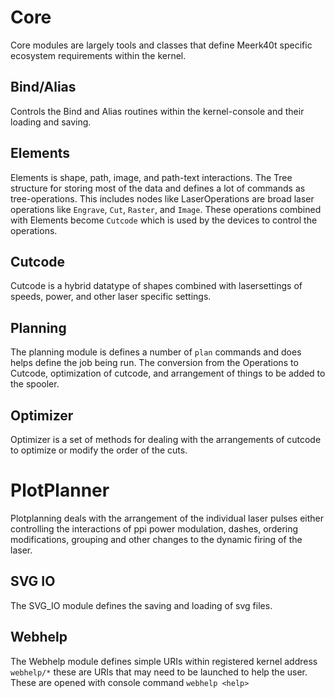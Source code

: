 

# Core

Core modules are largely tools and classes that define Meerk40t specific ecosystem requirements within the kernel.

## Bind/Alias

Controls the Bind and Alias routines within the kernel-console and their loading and saving.

## Elements
Elements is shape, path, image, and path-text interactions. The Tree structure for storing most of the data and defines a lot of commands as tree-operations.
This includes nodes like LaserOperations are broad laser operations like `Engrave`, `Cut`, `Raster`, and `Image`. These operations combined with Elements become `Cutcode` which is used by the devices to control the operations.

## Cutcode
Cutcode is a hybrid datatype of shapes combined with lasersettings of speeds, power, and other laser specific settings.

## Planning
The planning module is defines a number of `plan` commands and does helps define the job being run. The conversion from the Operations to Cutcode, optimization of cutcode, and arrangement of things to be added to the spooler.

## Optimizer
Optimizer is a set of methods for dealing with the arrangements of cutcode to optimize or modify the order of the cuts.

# PlotPlanner
Plotplanning deals with the arrangement of the individual laser pulses either controlling the interactions of ppi power modulation, dashes, ordering modifications, grouping and other changes to the dynamic firing of the laser.

## SVG IO
The SVG_IO module defines the saving and loading of svg files.

## Webhelp
The Webhelp module defines simple URIs within registered kernel address `webhelp/*` these are URIs that may need to be launched to help the user. These are opened with console command `webhelp <help>`

